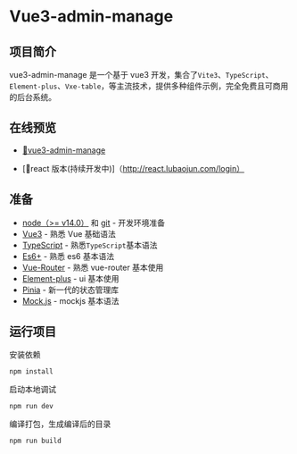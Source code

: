 # Vue3-admin-manage

## 项目简介

vue3-admin-manage 是一个基于 vue3 开发，集合了`Vite3`、`TypeScript`、`Element-plus`、`Vxe-table`，等主流技术，提供多种组件示例，完全免费且可商用的后台系统。

## 在线预览

- [🎉vue3-admin-manage](http://vue.lubaojun.com/login)

- [🚀react 版本(持续开发中)]（http://react.lubaojun.com/login）

## 准备

- [node（>= v14.0）](http://nodejs.org/) 和 [git](https://git-scm.com/) - 开发环境准备
- [Vue3](https://v3.vuejs.org/) - 熟悉 Vue 基础语法
- [TypeScript](https://www.typescriptlang.org/) - 熟悉`TypeScript`基本语法
- [Es6+](http://es6.ruanyifeng.com/) - 熟悉 es6 基本语法
- [Vue-Router](https://router.vuejs.org/) - 熟悉 vue-router 基本使用
- [Element-plus](https://element-plus.gitee.io/) - ui 基本使用
- [Pinia](https://pinia.vuejs.org/) - 新一代的状态管理库
- [Mock.js](https://github.com/nuysoft/Mock) - mockjs 基本语法

## 运行项目

安装依赖

```
npm install
```

启动本地调试

```
npm run dev
```

编译打包，生成编译后的目录

```
npm run build
```

